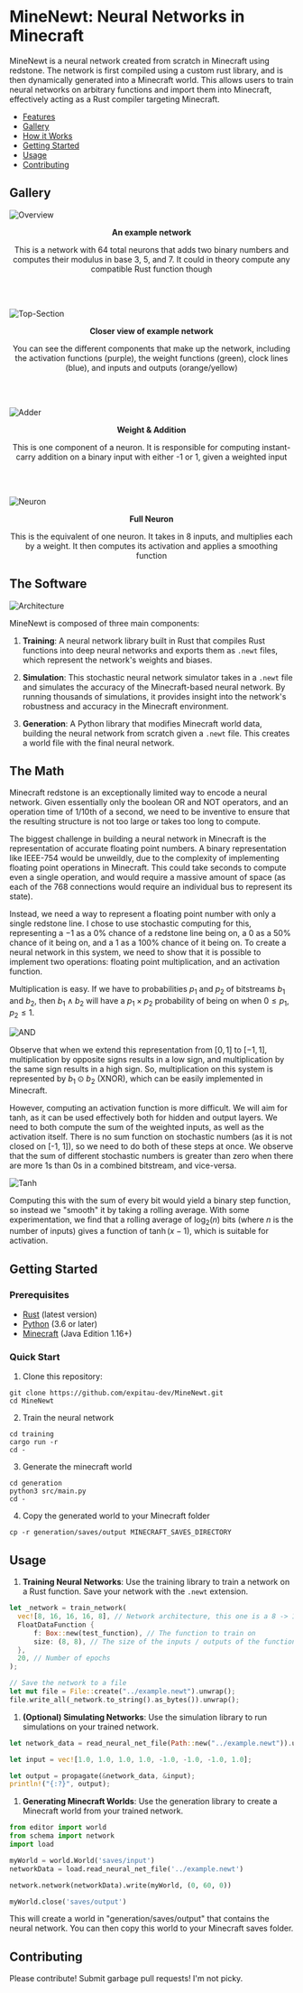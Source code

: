 # MineNewt: Neural Networks in Minecraft

MineNewt is a neural network created from scratch in Minecraft using redstone. The network is first compiled using a custom rust library, and is then dynamically generated into a Minecraft world. This allows users to train neural networks on arbitrary functions and import them into Minecraft, effectively acting as a Rust compiler targeting Minecraft.

- [Features](#features)
- [Gallery](#gallery)
- [How it Works](#how-it-works)
- [Getting Started](#getting-started)
- [Usage](#usage)
- [Contributing](#contributing)

## Gallery

![Overview](docs/Overview.png)
<p align="center"><strong>An example network</strong></p>
<p align="center">This is a network with 64 total neurons that adds two binary numbers and computes their modulus in base 3, 5, and 7. It could in theory compute any compatible Rust function though</p>

<br><br>

![Top-Section](docs/Top-Section.png)
<p align="center"><strong>Closer view of example network</strong></p>
<p align="center">You can see the different components that make up the network, including the activation functions (purple), the weight functions (green), clock lines (blue), and inputs and outputs (orange/yellow)</p>

<br><br>

![Adder](docs/Adder.png)
<p align="center"><strong>Weight & Addition</strong></p>
<p align="center">This is one component of a neuron. It is responsible for computing instant-carry addition on a binary input with either -1 or 1, given a weighted input</p>

<br><br>

![Neuron](docs/Neuron.png)
<p align="center"><strong>Full Neuron</strong></p>
<p align="center">This is the equivalent of one neuron. It takes in 8 inputs, and multiplies each by a weight. It then computes its activation and applies a smoothing function</p>

## The Software

![Architecture](docs/Architecture.png)

MineNewt is composed of three main components:

1. **Training**: A neural network library built in Rust that compiles Rust functions into deep neural networks and exports them as `.newt` files, which represent the network's weights and biases.

2. **Simulation**: This stochastic neural network simulator takes in a `.newt` file and simulates the accuracy of the Minecraft-based neural network. By running thousands of simulations, it provides insight into the network's robustness and accuracy in the Minecraft environment.

3. **Generation**: A Python library that modifies Minecraft world data, building the neural network from scratch given a `.newt` file. This creates a world file with the final neural network.

## The Math

Minecraft redstone is an exceptionally limited way to encode a neural network. Given essentially only the boolean OR and NOT operators, and an operation time of 1/10th of a second, we need to be inventive to ensure that the resulting structure is not too large or takes too long to compute.

The biggest challenge in building a neural network in Minecraft is the representation of accurate floating point numbers. A binary representation like IEEE-754 would be unweildly, due to the complexity of implementing floating point operations in Minecraft. This could take seconds to compute even a single operation, and would require a massive amount of space (as each of the 768 connections would require an individual bus to represent its state). 

Instead, we need a way to represent a floating point number with only a single redstone line. I chose to use stochastic computing for this, representing a $-1$ as a 0% chance of a redstone line being on, a $0$ as a 50% chance of it being on, and a $1$ as a 100% chance of it being on. To create a neural network in this system, we need to show that it is possible to implement two operations: floating point multiplication, and an activation function.

Multiplication is easy. If we have to probabilities $p_1$ and $p_2$ of bitstreams $b_1$ and $b_2$, then $b_1 \land b_2$ will have a $p_1 \times p_2$ probability of being on when $0 \leq p_1, p_2 \leq 1$. 

![AND](docs/AND.png)

Observe that when we extend this representation from $[0, 1]$ to $[-1, 1]$, multiplication by opposite signs results in a low sign, and multiplication by the same sign results in a high sign. So, multiplication on this system is represented by $b_1 \odot b_2$ (XNOR), which can be easily implemented in Minecraft.

However, computing an activation function is more difficult. We will aim for tanh, as it can be used effectively both for hidden and output layers. We need to both compute the sum of the weighted inputs, as well as the activation itself. There is no sum function on stochastic numbers (as it is not closed on [-1, 1]), so we need to do both of these steps at once. We observe that the sum of different stochastic numbers is greater than zero when there are more $1$s than $0$s in a combined bitstream, and vice-versa.

![Tanh](docs/Tanh.png)

Computing this with the sum of every bit would yield a binary step function, so instead we "smooth" it by taking a rolling average. With some experimentation, we find that a rolling average of $\log_2(n)$ bits (where $n$ is the number of inputs) gives a function of $\tanh(x - 1)$, which is suitable for activation.

## Getting Started

### Prerequisites
- [Rust](https://www.rust-lang.org/) (latest version)
- [Python](https://www.python.org/downloads/) (3.6 or later)
- [Minecraft](https://www.minecraft.net/en-us/get-minecraft) (Java Edition 1.16+)

### Quick Start

1. Clone this repository:
```
git clone https://github.com/expitau-dev/MineNewt.git
cd MineNewt
```

2. Train the neural network
```
cd training
cargo run -r
cd -
```

3. Generate the minecraft world
```
cd generation
python3 src/main.py
cd -
```

4. Copy the generated world to your Minecraft folder
```
cp -r generation/saves/output MINECRAFT_SAVES_DIRECTORY
```

## Usage

1. **Training Neural Networks**: Use the training library to train a network on a Rust function. Save your network with the `.newt` extension.

```rust
let _network = train_network(
  vec![8, 16, 16, 16, 8], // Network architecture, this one is a 8 -> 16 -> 16 -> 16 -> 8 network
  FloatDataFunction {
      f: Box::new(test_function), // The function to train on
      size: (8, 8), // The size of the inputs / outputs of the function
  },
  20, // Number of epochs
);

// Save the network to a file
let mut file = File::create("../example.newt").unwrap(); 
file.write_all(_network.to_string().as_bytes()).unwrap();
```

1. **(Optional) Simulating Networks**: Use the simulation library to run simulations on your trained network.

```rust
let network_data = read_neural_net_file(Path::new("../example.newt")).unwrap();

let input = vec![1.0, 1.0, 1.0, 1.0, -1.0, -1.0, -1.0, 1.0];

let output = propagate(&network_data, &input);
println!("{:?}", output);
```

1. **Generating Minecraft Worlds**: Use the generation library to create a Minecraft world from your trained network.

```python
from editor import world
from schema import network
import load

myWorld = world.World('saves/input')
networkData = load.read_neural_net_file('../example.newt')

network.network(networkData).write(myWorld, (0, 60, 0))

myWorld.close('saves/output')
```

This will create a world in "generation/saves/output" that contains the neural network. You can then copy this world to your Minecraft saves folder.

## Contributing

Please contribute! Submit garbage pull requests! I'm not picky.


[def]: #minenewt-neural-networks-in-minecraft
